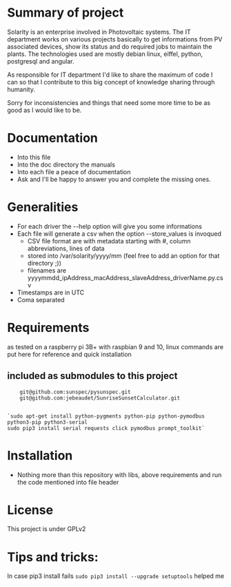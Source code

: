 # Summary of project
Solarity is an enterprise involved in Photovoltaic systems. The IT department works on various projects basically to get informations from PV associated devices, show its status and do required jobs to maintain the plants. The technologies used are mostly debian linux, eiffel, python, postgresql and angular.

As responsible for IT department I'd like to share the maximum of code I can so that I contribute to this big concept of knowledge sharing through humanity.

Sorry for inconsistencies and things that need some more time to be as good as I would like to be.

# Documentation
  * Into this file
  * Into the doc directory the manuals
  * Into each file a peace of documentation
  * Ask and I'll be happy to answer you and complete the missing ones.

# Generalities
  * For each driver the --help option will give you some informations
  * Each file will generate a csv when the option --store_values is invoqued
    * CSV file format are with metadata starting with #, column abbreviations, lines of data
    * stored into /var/solarity/yyyy/mm (feel free to add an option for that directory ;))
    * filenames are yyyymmdd_ipAddress_macAddress_slaveAddress_driverName.py.csv
  * Timestamps are in UTC
  * Coma separated

# Requirements 
as tested on a raspberry pi 3B+ with raspbian 9 and 10, linux commands are put here for reference and quick installation
	
## included as submodules to this project
		git@github.com:sunspec/pysunspec.git
		git@github.com:jebeaudet/SunriseSunsetCalculator.git


	`sudo apt-get install python-pygments python-pip python-pymodbus python3-pip python3-serial
	sudo pip3 install serial requests click pymodbus prompt_toolkit`

# Installation

  * Nothing more than this repository with libs, above requirements and run the code mentioned into file header

# License

This project is under GPLv2

# Tips and tricks:

In case pip3 install fails `sudo pip3 install --upgrade setuptools` helped me
	
